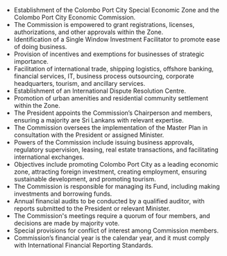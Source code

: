 - Establishment of the Colombo Port City Special Economic Zone and the Colombo Port City Economic Commission.
- The Commission is empowered to grant registrations, licenses, authorizations, and other approvals within the Zone.
- Identification of a Single Window Investment Facilitator to promote ease of doing business.
- Provision of incentives and exemptions for businesses of strategic importance.
- Facilitation of international trade, shipping logistics, offshore banking, financial services, IT, business process outsourcing, corporate headquarters, tourism, and ancillary services.
- Establishment of an International Dispute Resolution Centre.
- Promotion of urban amenities and residential community settlement within the Zone.
- The President appoints the Commission’s Chairperson and members, ensuring a majority are Sri Lankans with relevant expertise.
- The Commission oversees the implementation of the Master Plan in consultation with the President or assigned Minister.
- Powers of the Commission include issuing business approvals, regulatory supervision, leasing, real estate transactions, and facilitating international exchanges.
- Objectives include promoting Colombo Port City as a leading economic zone, attracting foreign investment, creating employment, ensuring sustainable development, and promoting tourism.
- The Commission is responsible for managing its Fund, including making investments and borrowing funds.
- Annual financial audits to be conducted by a qualified auditor, with reports submitted to the President or relevant Minister.
- The Commission's meetings require a quorum of four members, and decisions are made by majority vote.
- Special provisions for conflict of interest among Commission members.
- Commission’s financial year is the calendar year, and it must comply with International Financial Reporting Standards.